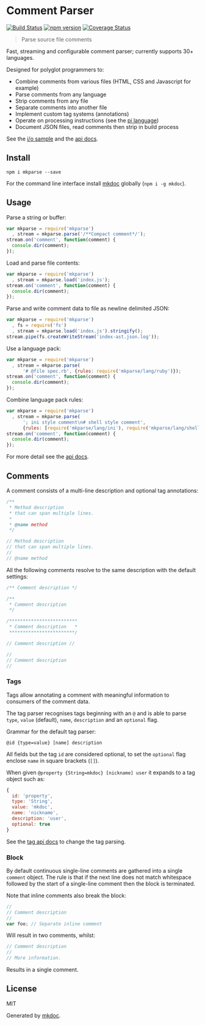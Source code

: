 # Comment Parser

[![Build Status](https://travis-ci.org/mkdoc/mkparse.svg?v=3)](https://travis-ci.org/mkdoc/mkparse)
[![npm version](http://img.shields.io/npm/v/mkparse.svg?v=3)](https://npmjs.org/package/mkparse)
[![Coverage Status](https://coveralls.io/repos/mkdoc/mkparse/badge.svg?branch=master&service=github&v=3)](https://coveralls.io/github/mkdoc/mkparse?branch=master)

> Parse source file comments

Fast, streaming and configurable comment parser; currently supports 30+ languages.

Designed for polyglot programmers to:

* Combine comments from various files (HTML, CSS and Javascript for example)
* Parse comments from any language
* Strip comments from any file
* Separate comments into another file
* Implement custom tag systems (annotations)
* Operate on processing instructions (see the [pi language](https://github.com/mkdoc/mkparse/blob/master/API.md#pi))
* Document JSON files, read comments then strip in build process

See the [i/o sample](https://github.com/mkdoc/mkparse/blob/master/EXAMPLE.md) and the [api docs](https://github.com/mkdoc/mkparse/blob/master/API.md).

## Install

```
npm i mkparse --save
```

For the command line interface install [mkdoc][] globally (`npm i -g mkdoc`).

## Usage

Parse a string or buffer:

```javascript
var mkparse = require('mkparse')
  , stream = mkparse.parse('/**Compact comment*/');
stream.on('comment', function(comment) {
  console.dir(comment);
});
```

Load and parse file contents:

```javascript
var mkparse = require('mkparse')
  , stream = mkparse.load('index.js');
stream.on('comment', function(comment) {
  console.dir(comment);
});
```

Parse and write comment data to file as newline delimited JSON:

```javascript
var mkparse = require('mkparse')
  , fs = require('fs')
  , stream = mkparse.load('index.js').stringify();
stream.pipe(fs.createWriteStream('index-ast.json.log'));
```

Use a language pack:

```javascript
var mkparse = require('mkparse')
  , stream = mkparse.parse(
      '# @file spec.rb', {rules: require('mkparse/lang/ruby')});
stream.on('comment', function(comment) {
  console.dir(comment);
});
```

Combine language pack rules:

```javascript
var mkparse = require('mkparse')
  , stream = mkparse.parse(
      '; ini style comment\n# shell style comment',
      {rules: [require('mkparse/lang/ini'), require('mkparse/lang/shell')]});
stream.on('comment', function(comment) {
  console.dir(comment);
});
```

For more detail see the [api docs](https://github.com/mkdoc/mkparse/blob/master/API.md).

## Comments

A comment consists of a multi-line description and optional tag annotations:

```javascript
/**
 * Method description
 * that can span multiple lines.
 *
 * @name method
 */

// Method description
// that can span multiple lines.
//
// @name method
```

All the following comments resolve to the same description with the default settings:

```javascript
/** Comment description */

/**
 * Comment description
 */

/*************************
 * Comment description   *
 ************************/

// Comment description //

//
// Comment description
//
```

### Tags

Tags allow annotating a comment with meaningful information to consumers of the comment data.

The tag parser recognises tags beginning with an `@` and is able to parse `type`,
`value` (default), `name`, `description` and an `optional` flag.

Grammar for the default tag parser:

```
@id {type=value} [name] description
```

All fields but the tag `id` are considered optional, to set the `optional` flag
enclose `name` in square brackets (`[]`).

When given `@property {String=mkdoc} [nickname] user` it expands to a tag object such as:

```javascript
{
  id: 'property',
  type: 'String',
  value: 'mkdoc',
  name: 'nickname',
  description: 'user',
  optional: true
}
```

See the [tag api docs](https://github.com/mkdoc/mkparse/blob/master/API.md#tag) to change the tag parsing.

### Block

By default continuous single-line comments are gathered into a single `comment` object. The
rule is that if the next line does not match whitespace followed by the start of a
single-line comment then the block is terminated.

Note that inline comments also break the block:

```javascript
// 
// Comment description
// 
var foo; // Separate inline comment
```

Will result in two comments, whilst:

```javascript
// Comment description
// 
// More information.
```

Results in a single comment.

## License

MIT

Generated by [mkdoc](https://github.com/mkdoc/mkdoc).

[mkdoc]: https://github.com/mkdoc/mkdoc
[jshint]: http://jshint.com
[jscs]: http://jscs.info
[mdp]: https://github.com/tmpfs/mdp

